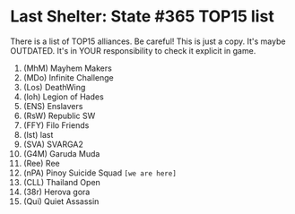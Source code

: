 # Last Shelter: State #365 TOP15 list

There is a list of TOP15 alliances. Be careful! This is just a copy. It's maybe OUTDATED. It's in YOUR responsibility to check it explicit in game.

1. (MhM) Mayhem Makers
2. (MDo) Infinite Challenge
3. (Los) DeathWing
4. (loh) Legion of Hades
5. (ENS) Enslavers
6. (RsW) Republic SW
7. (FFY) Filo Friends
8. (lst) last
9. (SVA) SVARGA2
10. (G4M) Garuda Muda
11. (Ree) Ree
12. (nPA) Pinoy Suicide Squad ```[we are here]```
13. (CLL) Thailand Open
14. (38r) Herova gora
15. (Qui) Quiet Assassin

